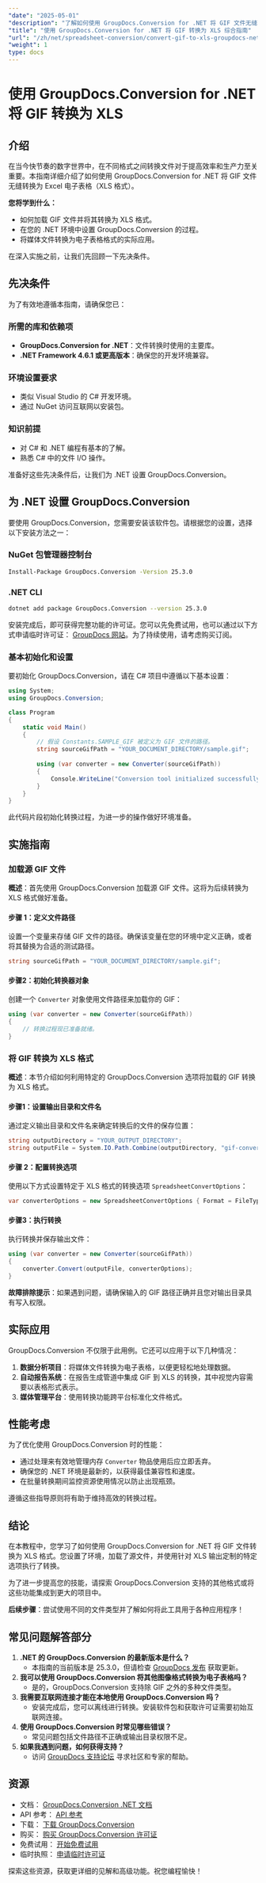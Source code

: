 ```yaml
---
"date": "2025-05-01"
"description": "了解如何使用 GroupDocs.Conversion for .NET 将 GIF 文件无缝转换为 XLS 格式。非常适合简化工作流程并增强数据分析。"
"title": "使用 GroupDocs.Conversion for .NET 将 GIF 转换为 XLS 综合指南"
"url": "/zh/net/spreadsheet-conversion/convert-gif-to-xls-groupdocs-net/"
"weight": 1
type: docs
---
```

# 使用 GroupDocs.Conversion for .NET 将 GIF 转换为 XLS

## 介绍
在当今快节奏的数字世界中，在不同格式之间转换文件对于提高效率和生产力至关重要。本指南详细介绍了如何使用 GroupDocs.Conversion for .NET 将 GIF 文件无缝转换为 Excel 电子表格（XLS 格式）。

**您将学到什么：**
- 如何加载 GIF 文件并将其转换为 XLS 格式。
- 在您的 .NET 环境中设置 GroupDocs.Conversion 的过程。
- 将媒体文件转换为电子表格格式的实际应用。

在深入实施之前，让我们先回顾一下先决条件。

## 先决条件
为了有效地遵循本指南，请确保您已：

### 所需的库和依赖项
- **GroupDocs.Conversion for .NET**：文件转换时使用的主要库。
- **.NET Framework 4.6.1 或更高版本**：确保您的开发环境兼容。

### 环境设置要求
- 类似 Visual Studio 的 C# 开发环境。
- 通过 NuGet 访问互联网以安装包。

### 知识前提
- 对 C# 和 .NET 编程有基本的了解。
- 熟悉 C# 中的文件 I/O 操作。

准备好这些先决条件后，让我们为 .NET 设置 GroupDocs.Conversion。

## 为 .NET 设置 GroupDocs.Conversion
要使用 GroupDocs.Conversion，您需要安装该软件包。请根据您的设置，选择以下安装方法之一：

### NuGet 包管理器控制台
```bash
Install-Package GroupDocs.Conversion -Version 25.3.0
```

### .NET CLI
```bash
dotnet add package GroupDocs.Conversion --version 25.3.0
```

安装完成后，即可获得完整功能的许可证。您可以先免费试用，也可以通过以下方式申请临时许可证： [GroupDocs 网站](https://purchase.groupdocs.com/temporary-license/)。为了持续使用，请考虑购买订阅。

### 基本初始化和设置
要初始化 GroupDocs.Conversion，请在 C# 项目中遵循以下基本设置：

```csharp
using System;
using GroupDocs.Conversion;

class Program
{
    static void Main()
    {
        // 假设 Constants.SAMPLE_GIF 被定义为 GIF 文件的路径。
        string sourceGifPath = "YOUR_DOCUMENT_DIRECTORY/sample.gif";
        
        using (var converter = new Converter(sourceGifPath))
        {
            Console.WriteLine("Conversion tool initialized successfully.");
        }
    }
}
```

此代码片段初始化转换过程，为进一步的操作做好环境准备。

## 实施指南

### 加载源 GIF 文件
**概述**：首先使用 GroupDocs.Conversion 加载源 GIF 文件。这将为后续转换为 XLS 格式做好准备。

#### 步骤 1：定义文件路径
设置一个变量来存储 GIF 文件的路径。确保该变量在您的环境中定义正确，或者将其替换为合适的测试路径。

```csharp
string sourceGifPath = "YOUR_DOCUMENT_DIRECTORY/sample.gif";
```

#### 步骤2：初始化转换器对象
创建一个 `Converter` 对象使用文件路径来加载你的 GIF：

```csharp
using (var converter = new Converter(sourceGifPath))
{
    // 转换过程现已准备就绪。
}
```

### 将 GIF 转换为 XLS 格式
**概述**：本节介绍如何利用特定的 GroupDocs.Conversion 选项将加载的 GIF 转换为 XLS 格式。

#### 步骤1：设置输出目录和文件名
通过定义输出目录和文件名来确定转换后的文件的保存位置：

```csharp
string outputDirectory = "YOUR_OUTPUT_DIRECTORY";
string outputFile = System.IO.Path.Combine(outputDirectory, "gif-converted-to.xls");
```

#### 步骤 2：配置转换选项
使用以下方式设置特定于 XLS 格式的转换选项 `SpreadsheetConvertOptions`：

```csharp
var converterOptions = new SpreadsheetConvertOptions { Format = FileTypes.SpreadsheetFileType.Xls };
```

#### 步骤3：执行转换
执行转换并保存输出文件：

```csharp
using (var converter = new Converter(sourceGifPath))
{
    converter.Convert(outputFile, converterOptions);
}
```

**故障排除提示**：如果遇到问题，请确保输入的 GIF 路径正确并且您对输出目录具有写入权限。

## 实际应用
GroupDocs.Conversion 不仅限于此用例。它还可以应用于以下几种情况：
1. **数据分析项目**：将媒体文件转换为电子表格，以便更轻松地处理数据。
2. **自动报告系统**：在报告生成管道中集成 GIF 到 XLS 的转换，其中视觉内容需要以表格形式表示。
3. **媒体管理平台**：使用转换功能跨平台标准化文件格式。

## 性能考虑
为了优化使用 GroupDocs.Conversion 时的性能：
- 通过处理来有效地管理内存 `Converter` 物品使用后应立即丢弃。
- 确保您的 .NET 环境是最新的，以获得最佳兼容性和速度。
- 在批量转换期间监控资源使用情况以防止出现瓶颈。

遵循这些指导原则将有助于维持高效的转换过程。

## 结论
在本教程中，您学习了如何使用 GroupDocs.Conversion for .NET 将 GIF 文件转换为 XLS 格式。您设置了环境，加载了源文件，并使用针对 XLS 输出定制的特定选项执行了转换。

为了进一步提高您的技能，请探索 GroupDocs.Conversion 支持的其他格式或将这些功能集成到更大的项目中。

**后续步骤**：尝试使用不同的文件类型并了解如何将此工具用于各种应用程序！

## 常见问题解答部分
1. **.NET 的 GroupDocs.Conversion 的最新版本是什么？**
   - 本指南的当前版本是 25.3.0，但请检查 [GroupDocs 发布](https://releases.groupdocs.com/conversion/net/) 获取更新。
2. **我可以使用 GroupDocs.Conversion 将其他图像格式转换为电子表格吗？**
   - 是的，GroupDocs.Conversion 支持除 GIF 之外的多种文件类型。
3. **我需要互联网连接才能在本地使用 GroupDocs.Conversion 吗？**
   - 安装完成后，您可以离线进行转换。安装软件包和获取许可证需要初始互联网连接。
4. **使用 GroupDocs.Conversion 时常见哪些错误？**
   - 常见问题包括文件路径不正确或输出目录权限不足。
5. **如果我遇到问题，如何获得支持？**
   - 访问 [GroupDocs 支持论坛](https://forum.groupdocs.com/c/conversion/10) 寻求社区和专家的帮助。

## 资源
- 文档： [GroupDocs.Conversion .NET 文档](https://docs.groupdocs.com/conversion/net/)
- API 参考： [API 参考](https://reference.groupdocs.com/conversion/net/)
- 下载： [下载 GroupDocs.Conversion](https://releases.groupdocs.com/conversion/net/)
- 购买： [购买 GroupDocs.Conversion 许可证](https://purchase.groupdocs.com/buy)
- 免费试用： [开始免费试用](https://releases.groupdocs.com/conversion/net/)
- 临时执照： [申请临时许可证](https://purchase.groupdocs.com/temporary-license/)

探索这些资源，获取更详细的见解和高级功能。祝您编程愉快！